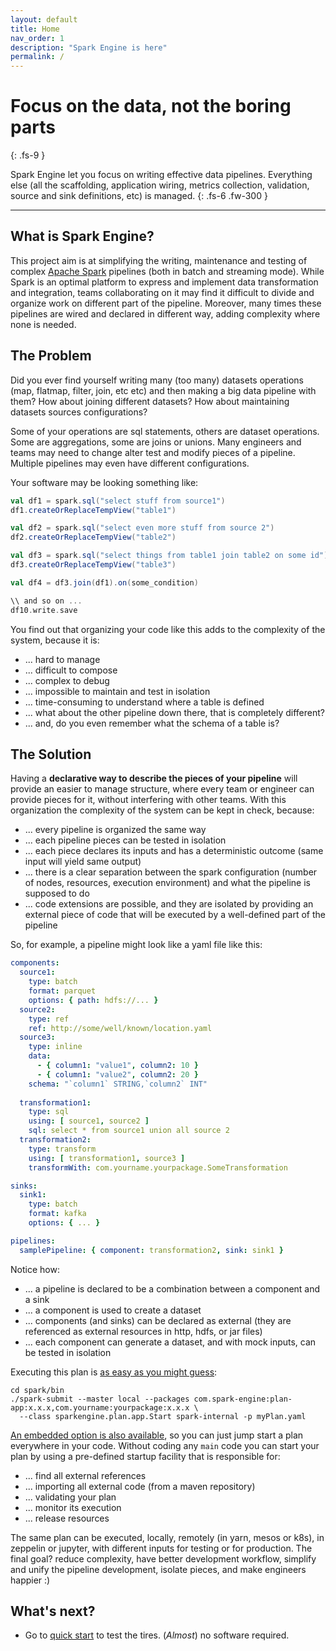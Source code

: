 ```yaml
---
layout: default
title: Home
nav_order: 1
description: "Spark Engine is here"
permalink: /
---
```


# Focus on the data, not the boring parts
{: .fs-9 }

Spark Engine let you focus on writing effective data pipelines. Everything else (all the scaffolding, application wiring, metrics collection, validation, source and sink definitions, etc) is managed.
{: .fs-6 .fw-300 }

---

## What is Spark Engine?

This project aim is at simplifying the writing, maintenance and testing of complex [Apache Spark](https://spark.apache.org) pipelines (both in batch and streaming mode).
While Spark is an optimal platform to express and implement data transformation and integration, teams collaborating on it may find it difficult to divide and organize work on different part of the pipeline.
Moreover, many times these pipelines are wired and declared in different way, adding complexity where none is needed.

## The Problem

Did you ever find yourself writing many (too many) datasets operations (map, flatmap, filter, join, etc etc) and then
making a big data pipeline with them?
How about joining different datasets?
How about maintaining datasets sources configurations?

Some of your operations are sql statements, others are dataset operations.
Some are aggregations, some are joins or unions.
Many engineers and teams may need to change alter test and modify pieces of a pipeline.
Multiple pipelines may even have different configurations.

Your software may be looking something like:

```scala
val df1 = spark.sql("select stuff from source1")
df1.createOrReplaceTempView("table1")

val df2 = spark.sql("select even more stuff from source 2")
df2.createOrReplaceTempView("table2")

val df3 = spark.sql("select things from table1 join table2 on some id")
df3.createOrReplaceTempView("table3")

val df4 = df3.join(df1).on(some_condition)

\\ and so on ...
df10.write.save
```

You find out that organizing your code like this adds to the complexity of the system, because it is:

* ... hard to manage
* ... difficult to compose
* ... complex to debug
* ... impossible to maintain and test in isolation
* ... time-consuming to understand where a table is defined
* ... what about the other pipeline down there, that is completely different?
* ... and, do you even remember what the schema of a table is?

## The Solution

Having a **declarative way to describe the pieces of your pipeline** will provide an easier to manage structure, where every team or engineer can provide pieces for it, without interfering with other teams.
With this organization the complexity of the system can be kept in check, because:

* ... every pipeline is organized the same way
* ... each pipeline pieces can be tested in isolation
* ... each piece declares its inputs and has a deterministic outcome (same input will yield same output)
* ... there is a clear separation between the spark configuration (number of nodes, resources, execution environment) and what the pipeline is supposed to do
* ... code extensions are possible, and they are isolated by providing an external piece of code that will be executed by a well-defined part of the pipeline

So, for example, a pipeline might look like a yaml file like this:

```yaml
components:
  source1:
    type: batch
    format: parquet
    options: { path: hdfs://... }
  source2:
    type: ref
    ref: http://some/well/known/location.yaml
  source3:
    type: inline
    data:
      - { column1: "value1", column2: 10 }
      - { column1: "value2", column2: 20 }
    schema: "`column1` STRING,`column2` INT"
    
  transformation1:
    type: sql
    using: [ source1, source2 ]
    sql: select * from source1 union all source 2
  transformation2:
    type: transform
    using: [ transformation1, source3 ]
    transformWith: com.yourname.yourpackage.SomeTransformation

sinks:
  sink1:
    type: batch
    format: kafka
    options: { ... }

pipelines:
  samplePipeline: { component: transformation2, sink: sink1 }
```

Notice how:

* ... a pipeline is declared to be a combination between a component and a sink
* ... a component is used to create a dataset
* ... components (and sinks) can be declared as external (they are referenced as external resources in http, hdfs, or jar files)
* ... each component can generate a dataset, and with mock inputs, can be tested in isolation

Executing this plan is [as easy as you might guess](/app/command_line):

```shell
cd spark/bin
./spark-submit --master local --packages com.spark-engine:plan-app:x.x.x,com.yourname:yourpackage:x.x.x \
  --class sparkengine.plan.app.Start spark-internal -p myPlan.yaml
```

[An embedded option is also available](/app/embedded), so you can just jump start a plan everywhere in your code.
Without coding any `main` code you can start your plan by using a pre-defined startup facility that is responsible for:

* ... find all external references
* ... importing all external code (from a maven repository)
* ... validating your plan
* ... monitor its execution
* ... release resources

The same plan can be executed, locally, remotely (in yarn, mesos or k8s), in zeppelin or jupyter, with different inputs for testing or for production.
The final goal? reduce complexity, have better development workflow, simplify and unify the pipeline development, isolate pieces, and make engineers happier :)

## What's next?

* Go to [quick start](/quickstart) to test the tires. (_Almost_) no software required.
